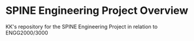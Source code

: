 # SPINE Engineering Project Overview
KK's repository for the SPINE Engineering Project in relation to ENGG2000/3000
